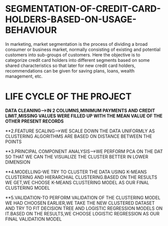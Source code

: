 # SEGMENTATION-OF-CREDIT-CARD-HOLDERS-BASED-ON-USAGE-BEHAVIOUR
In marketing, market segmentation is the process of dividing a broad consumer or business market, normally consisting of existing and potential customers into sub-groups of customers. Here the objective is to categorize credit card holders into different segments based on some shared characteristics so that later for new credit card holders, recommendations can be given for saving plans, loans, wealth management, etc.

# LIFE CYCLE OF THE PROJECT

**DATA CLEANING-->IN 2 COLUMNS,MINIMUM PAYMENTS AND CREDIT LIMIT,MISSING VALUES WERE FILLED UP WITH THE MEAN VALUE OF THE OTHER PRESENT RECORDS**

**2.FEATURE SCALING-->WE SCALE DOWN THE DATA UNIFORMLY AS CLUSTERING ALGORITHMS ARE BASED ON DISTANCE BETWEEN THE POINTS

**3.PRINCIPAL COMPONENT ANALYSIS-->WE PERFORM PCA ON THE DAT SO THAT WE CAN THE VISUALIZE THE CLUSTER BETTER IN LOWER DIMENSION

**4.MODELLING-WE TRY TO CLUSTER THE DATA USING K-MEANS CLUSTERING AND HIERARCHIAL CLUSTERING.BASED ON THE RESULTS WE GET,WE CHOOSE K-MEANS CLUSTERING MODEL AS OUR FINAL CLUSTERING MODEL

**5.VALIDATION-TO PERFORM VALIDATION OF THE CLUSTERING MODEL WE HAD CHOOSEN EARLIER,WE TAKE THE NEW CLUSTERED DATASET AND TRY TO FIT DECISION TREE AND LOGISTIC REGRESSION MODELS ON IT.BASED ON THE RESULTS,WE CHOOSE LOGISTIC REGRESSION AS OUR FINAL VALIDATION MODEL






